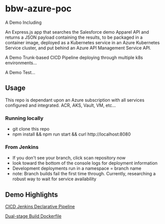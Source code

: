 # bbw-azure-poc
A Demo Including

An Express.js app that searches the Salesforce demo Apparel API and returns a JSON payload containing the results, to be packaged in a container image, deployed as a Kubernetes service in an Azure Kubernetes Service cluster, and put behind an Azure API Management Service API.

A Demo Trunk-based CICD Pipeline deploying through multiple k8s environments...

A Demo Test...

## Usage
This repo is dependant upon an Azure subscription with all services configured and integrated.
ACR, AKS, Vault, VM, etc...

### Running locally
- git clone this repo
- npm install && npm run start && curl http://localhost:8080

### From Jenkins
- If you don't see your branch, click scan repository now
- look toward the bottom of the console logs for deployment information
- Development deployments run in a namespace = branch name
- note: Branch builds fail the first time through. Currently, researching a robust way to wait for service availability

## Demo Highlights

[CICD Jenkins Declarative Pipeline](/Jenkinsfile)

[Dual-stage Build Dockerfile](/Dockerfile)


